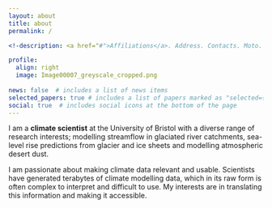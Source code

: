 ```yaml
---
layout: about
title: about
permalink: /

<!-description: <a href="#">Affiliations</a>. Address. Contacts. Moto. Etc.

profile:
  align: right
  image: Image00007_greyscale_cropped.png
  
news: false  # includes a list of news items
selected_papers: true # includes a list of papers marked as "selected={true}"
social: true  # includes social icons at the bottom of the page
---
```


I am a **climate scientist** at the University of Bristol with a diverse range of research interests; modelling streamflow in glaciated river catchments, sea-level rise predictions from glacier and ice sheets and modelling atmospheric desert dust. 

I am passionate about making climate data relevant and usable. Scientists have generated terabytes of climate modelling data, which in its raw form is often complex to interpret and difficult to use. My interests are in translating this information and making it accessible. 

